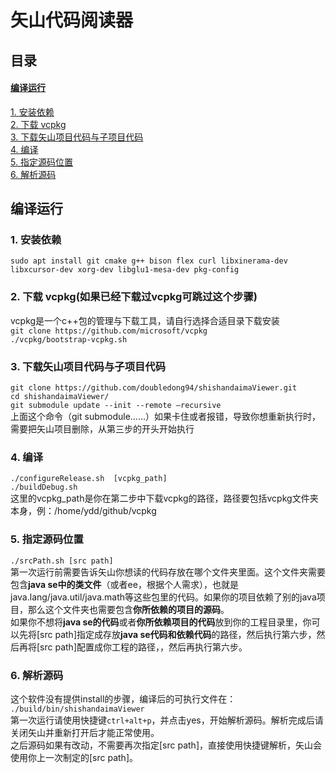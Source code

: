 # 矢山代码阅读器
## 目录
#### [编译运行](#编译运行)     
[1. 安装依赖](#1-安装依赖)    
[2. 下载 vcpkg](#2-下载-vcpkg如果已经下载过vcpkg可跳过这个步骤)     
[3. 下载矢山项目代码与子项目代码](#3-下载矢山项目代码与子项目代码)     
[4. 编译](#4-编译)     
[5. 指定源码位置](#5-指定源码位置)     
[6. 解析源码](#6-解析源码)     

## 编译运行
### 1. 安装依赖
`sudo apt install git cmake g++ bison flex curl libxinerama-dev libxcursor-dev xorg-dev libglu1-mesa-dev pkg-config`

### 2. 下载 vcpkg(如果已经下载过vcpkg可跳过这个步骤)
vcpkg是一个c++包的管理与下载工具，请自行选择合适目录下载安装   
`git clone https://github.com/microsoft/vcpkg`    
`./vcpkg/bootstrap-vcpkg.sh`    

### 3. 下载矢山项目代码与子项目代码
`git clone https://github.com/doubledong94/shishandaimaViewer.git`    
`cd shishandaimaViewer/`  
`git submodule update --init --remote –recursive`    
上面这个命令（git submodule......）如果卡住或者报错，导致你想重新执行时，需要把矢山项目删除，从第三步的开头开始执行
### 4. 编译
`./configureRelease.sh  [vcpkg_path]`  
`./buildDebug.sh `    
这里的vcpkg_path是你在第二步中下载vcpkg的路径，路径要包括vcpkg文件夹本身，例：/home/ydd/github/vcpkg

### 5. 指定源码位置
`./srcPath.sh [src path]`  
第一次运行前需要告诉矢山你想读的代码存放在哪个文件夹里面。这个文件夹需要包含**java se中的类文件**（或者ee，根据个人需求），也就是java.lang/java.util/java.math等这些包里的代码。如果你的项目依赖了别的java项目，那么这个文件夹也需要包含**你所依赖的项目的源码**。     
如果你不想将**java se的代码**或者**你所依赖项目的代码**放到你的工程目录里，你可以先将[src path]指定成存放**java se代码和依赖代码**的路径，然后执行第六步，然后再将[src path]配置成你工程的路径，，然后再执行第六步。


### 6. 解析源码
这个软件没有提供install的步骤，编译后的可执行文件在：
`./build/bin/shishandaimaViewer`     
第一次运行请使用快捷键`ctrl+alt+p`，并点击yes，开始解析源码。解析完成后请关闭矢山并重新打开后才能正常使用。       
之后源码如果有改动，不需要再次指定[src path]，直接使用快捷键解析，矢山会使用你上一次制定的[src path]。


